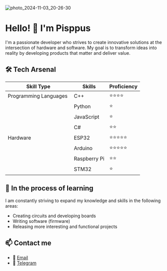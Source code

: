 ![photo_2024-11-03_20-26-30](https://github.com/user-attachments/assets/f3479758-5553-4bd3-8a74-9ff1457643da)
# Hello! 👋 I'm Pisppus
I'm a passionate developer who strives to create innovative solutions at the intersection of hardware and software. My goal is to transform ideas into reality by developing products that matter and deliver value.

## 🛠️ Tech Arsenal
Skill Type | Skills | Proficiency |
|---------------------------|-------------------------|---------------------|
| Programming Languages ​​| C++ | ⭐⭐⭐⭐ |
| | Python | ⭐ |
| | JavaScript | ⭐ |
| | C# | ⭐⭐ |
| Hardware | ESP32 | ⭐⭐⭐⭐⭐ |
| | Arduino | ⭐⭐⭐⭐⭐ |
| | Raspberry Pi | ⭐⭐ |
| | STM32 | ⭐

## 🌱 In the process of learning
I am constantly striving to expand my knowledge and skills in the following areas:
- Creating circuits and developing boards
- Writing software (firmware)
- Releasing more interesting and functional projects

## 📫 Contact me
- 📧 [Email](vispixad@gmail.com)
- 🔗 [Telegram](https://t.me/Pisppus)
